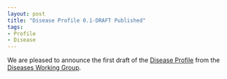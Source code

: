 ```yaml
---
layout: post
title: "Disease Profile 0.1-DRAFT Published"
tags:
- Profile
- Disease
---
```

We are pleased to announce the first draft of the [Disease Profile](/profiles/Disease/0.1-DRAFT/) from the [Diseases Working Group](/groups/Diseases).

